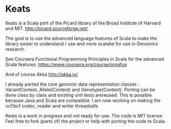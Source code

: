 Keats
=====

Keats is a Scala port of the Picard library of the Broad Institute of Harvard and MIT. http://picard.sourceforge.net/

The goal is to use the advanced language features of Scala to make the library easier to understand / use and more scalabe for use in Genomics research.

See Coursera Functional Programming Principles in Scala for the advanced Scala features. 
https://www.coursera.org/course/progfun

And of course Akka http://akka.io/

I already ported the core genomic data representation classes : VariantContext, Allele(Context) and Genotype(Context).
Porting can be done class by class and existing unit tests arereused. This is possible because Java and Scala are compatible.
I am now working on making the vcf/bcf codec, reader and writer threadsafe.

Keats is a work in progress and not ready for use. The code is MIT license. 
Feel free to fork (parts of) the project or help with porting the code to Scala.
